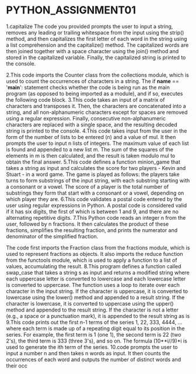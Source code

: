# PYTHON_ASSIGNMENT01
1.capitalize
The code you provided prompts the user to input a string, removes any leading or trailing whitespace from the input using the strip() method, and then capitalizes the first letter of each word in the string using a list comprehension and the capitalize() method. The capitalized words are then joined together with a space character using the join() method and stored in the capitalized variable. Finally, the capitalized string is printed to the console.
 
2.This code imports the Counter class from the collections module, which is used to count the occurrences of characters in a string. The if __name__ == '__main__': statement checks whether the code is being run as the main program (as opposed to being imported as a module), and if so, executes the following code block.
3.This code takes an input of a matrix of characters and transposes it. Then, the characters are concatenated into a string, and all non-alphanumeric characters except for spaces are removed using a regular expression. Finally, consecutive non-alphanumeric characters are replaced with a single space, and the resulting decoded string is printed to the console.
4.This code takes input from the user in the form of the number of lists to be entered (n) and a value of mul. It then prompts the user to input n lists of integers. The maximum value of each list is found and appended to a new list m. The sum of the squares of the elements in m is then calculated, and the result is taken modulo mul to obtain the final answer.
5.This code defines a function minion_game that takes a string as input and calculates the score for two players - Kevin and Stuart - in a word game. The game is played as follows: the players take turns to form substrings of the input string, with each substring starting with a consonant or a vowel. The score of a player is the total number of substrings they form that start with a consonant or a vowel, depending on which player they are.
6.This code validates a postal code entered by the user using regular expressions in Python. A postal code is considered valid if it has six digits, the first of which is between 1 and 9, and there are no alternating repetitive digits.
7.This Python code reads an integer n from the user, followed by n fractions. It then calculates the product of these fractions, simplifies the resulting fraction, and prints the numerator and denominator of the simplified fraction.

The code first imports the Fraction class from the fractions module, which is used to represent fractions as objects. It also imports the reduce function from the functools module, which is used to apply a function to a list of values, accumulating the result.
8.This program defines a function called swap_case that takes a string s as input and returns a modified string where each uppercase letter is converted to lowercase and each lowercase letter is converted to uppercase. The function uses a loop to iterate over each character in the input string. If the character is uppercase, it is converted to lowercase using the lower() method and appended to a result string. If the character is lowercase, it is converted to uppercase using the upper() method and appended to the result string. If the character is not a letter (e.g., a space or a punctuation mark), it is appended to the result string as is
9.This code prints out the first n-1 terms of the series 1, 22, 333, 4444, ... where each term is made up of a repeating digit equal to its position in the series. For example, the first term is 1 (one 1), the second term is 22 (two 2's), the third term is 333 (three 3's), and so on. The formula (10**i//9)*i is used to generate the ith term of the series.
10.code prompts the user to input a number n and then takes n words as input. It then counts the occurrences of each word and outputs the number of distinct words and their occ
